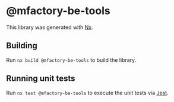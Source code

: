 # @mfactory-be-tools

This library was generated with [Nx](https://nx.dev).

## Building

Run `nx build @mfactory-be-tools` to build the library.

## Running unit tests

Run `nx test @mfactory-be-tools` to execute the unit tests via [Jest](https://jestjs.io).
